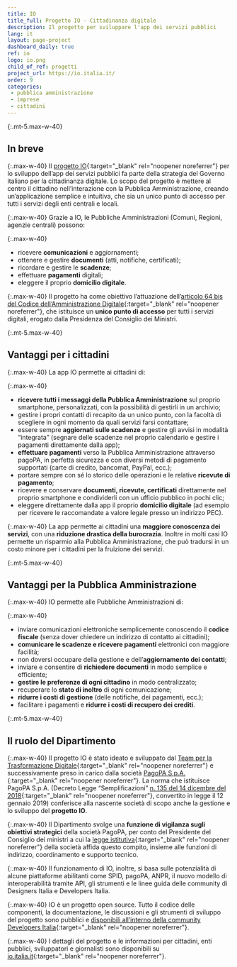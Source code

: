 ```yaml
---
title: IO
title_full: Progetto IO - Cittadinanza digitale
description: Il progetto per sviluppare l'app dei servizi pubblici
lang: it
layout: page-project
dashboard_daily: true
ref: io
logo: io.png
child_of_ref: progetti
project_url: https://io.italia.it/
order: 9
categories:
 - pubblica amministrazione
 - imprese
 - cittadini
---
```



{:.mt-5.max-w-40}
## In breve

{:.max-w-40}
Il [progetto IO](https://io.italia.it/){:target="_blank" rel="noopener noreferrer"} per lo sviluppo dell’app dei servizi pubblici fa parte della strategia del Governo italiano per la cittadinanza digitale. Lo scopo del progetto è mettere al centro il cittadino nell’interazione con la Pubblica Amministrazione, creando un’applicazione semplice e intuitiva, che sia un unico punto di accesso per tutti i servizi degli enti centrali e locali.

{:.max-w-40}
Grazie a IO, le Pubbliche Amministrazioni (Comuni, Regioni, agenzie centrali) possono:

{:.max-w-40}
* ricevere **comunicazioni** e aggiornamenti;
* ottenere e gestire **documenti** (atti, notifiche, certificati);
* ricordare e gestire le **scadenze**;
* effettuare **pagamenti** digitali;
* eleggere il proprio **domicilio digitale**.

{:.max-w-40}
Il progetto ha come obiettivo l’attuazione dell’[articolo 64 bis del Codice dell’Amministrazione Digitale](https://docs.italia.it/italia/piano-triennale-ict/codice-amministrazione-digitale-docs/it/v2017-12-13/_rst/capo5_sezione3_art64-bis.html){:target="_blank" rel="noopener noreferrer"}, che istituisce un **unico punto di accesso** per tutti i servizi digitali, erogato dalla Presidenza del Consiglio dei Ministri.

{:.mt-5.max-w-40}
## Vantaggi per i cittadini

{:.max-w-40}
La app IO permette ai cittadini di:

{:.max-w-40}
* **ricevere tutti i messaggi della Pubblica Amministrazione** sul proprio smartphone, personalizzati, con la possibilità di gestirli in un archivio;
* gestire i propri contatti di recapito da un unico punto, con la facoltà di scegliere in ogni momento da quali servizi farsi contattare;
* essere sempre **aggiornati sulle scadenze** e gestire gli avvisi in modalità “integrata” (segnare delle scadenze nel proprio calendario e gestire i pagamenti direttamente dalla app);
* **effettuare pagamenti** verso la Pubblica Amministrazione attraverso pagoPA, in perfetta sicurezza e con diversi metodi di pagamento supportati (carte di credito, bancomat, PayPal, ecc.);
* portare sempre con sé lo storico delle operazioni e le relative **ricevute di pagamento**;
* ricevere e conservare **documenti, ricevute, certificati** direttamente nel proprio smartphone e condividerli con un ufficio pubblico in pochi clic;
* eleggere direttamente dalla app il proprio **domicilio digitale** (ad esempio per ricevere le raccomandate a valore legale presso un indirizzo PEC).

{:.max-w-40}
La app permette ai cittadini una **maggiore conoscenza dei servizi**, con una **riduzione drastica della burocrazia**. Inoltre in molti casi IO permette un risparmio alla Pubblica Amministrazione, che può tradursi in un costo minore per i cittadini per la fruizione dei servizi.

{:.mt-5.max-w-40}
## Vantaggi per la Pubblica Amministrazione

{:.max-w-40}
IO permette alle Pubbliche Amministrazioni di:

{:.max-w-40}
* inviare comunicazioni elettroniche semplicemente conoscendo il **codice fiscale** (senza dover chiedere un indirizzo di contatto ai cittadini);
* **comunicare le scadenze e ricevere pagamenti** elettronici con maggiore facilità;
* non doversi occupare della gestione e dell’**aggiornamento dei contatti**;
* inviare e consentire di **richiedere documenti** in modo semplice e efficiente;
* **gestire le preferenze di ogni cittadino** in modo centralizzato;
* recuperare lo **stato di inoltro** di ogni comunicazione;
* **ridurre i costi di gestione** (delle notifiche, dei pagamenti, ecc.);
* facilitare i pagamenti e **ridurre i costi di recupero dei crediti**.

{:.mt-5.max-w-40}
## Il ruolo del Dipartimento

{:.max-w-40}
Il progetto IO è stato ideato e sviluppato dal [Team per la Trasformazione Digitale](https://teamdigitale.governo.it/){:target="_blank" rel="noopener noreferrer"} e successivamente preso in carico dalla società [PagoPA S.p.A.](https://www.pagopa.gov.it/it/pagopa-spa/){:target="_blank" rel="noopener noreferrer"}. La norma che istituisce PagoPA S.p.A. (Decreto Legge “Semplificazioni” [n. 135 del 14 dicembre del 2018](https://www.gazzettaufficiale.it/eli/id/2018/12/14/18G00163/sg){:target="_blank" rel="noopener noreferrer"}, convertito in legge il 12 gennaio 2019) conferisce alla nascente società di scopo anche la gestione e lo sviluppo del **progetto IO**. 

{:.max-w-40}
Il Dipartimento svolge una **funzione di vigilanza sugli obiettivi strategici** della società PagoPA, per conto del Presidente del Consiglio dei ministri a cui la [legge istitutiva](https://www.gazzettaufficiale.it/eli/id/2018/12/14/18G00163/sg){:target="_blank" rel="noopener noreferrer"} della società affida questo compito, insieme alle funzioni di indirizzo, coordinamento e supporto tecnico.

{:.max-w-40}
Il funzionamento di IO, inoltre, si basa sulle potenzialità di alcune piattaforme abilitanti come SPID, pagoPA, ANPR, il nuovo modello di interoperabilità tramite API, gli strumenti e le linee guida delle community di Designers Italia e Developers Italia. 

{:.max-w-40}
IO è un progetto open source. Tutto il codice delle componenti, la documentazione, le discussioni e gli strumenti di sviluppo del progetto sono pubblici e [disponibili all’interno della community Developers Italia](https://io.italia.it/sviluppatori/){:target="_blank" rel="noopener noreferrer"}.

{:.max-w-40}
I dettagli del progetto e le informazioni per cittadini, enti pubblici, sviluppatori e giornalisti sono disponibili su [io.italia.it](https://io.italia.it/){:target="_blank" rel="noopener noreferrer"}.
